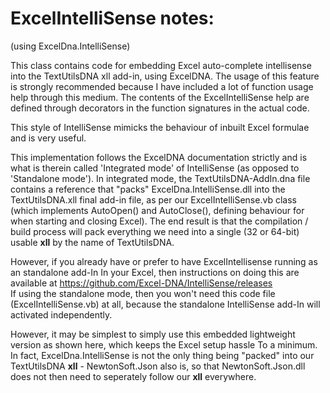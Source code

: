 # ExcelIntelliSense notes: 
(using ExcelDna.IntelliSense)

This class contains code for embedding Excel auto-complete intellisense into the TextUtilsDNA xll add-in, using ExcelDNA. The usage of this feature is strongly recommended because I have included a lot of function usage help through this medium. The contents of the ExcelIntelliSense help are defined through decorators in the function signatures in the actual code. 

This style of IntelliSense mimicks the behaviour of inbuilt Excel formulae and is very useful.

This implementation follows the ExcelDNA documentation strictly and is what is therein called 'Integrated mode' of IntelliSense (as opposed to 'Standalone mode'). In integrated mode, the TextUtilsDNA-AddIn.dna file contains a reference that "packs" ExcelDna.IntelliSense.dll into the TextUtilsDNA.xll final add-in file, as per our ExcelIntelliSense.vb class (which implements AutoOpen() and AutoClose(), defining behaviour for when starting and closing Excel). The end result is that the compilation / build process will pack everything we need into a single (32 or 64-bit) usable **xll** by the name of TextUtilsDNA.

However, if you already have or prefer to have ExcelIntellisense running as an standalone add-In In your Excel, then instructions on doing this are available at    https://github.com/Excel-DNA/IntelliSense/releases   
If using the standalone mode, then you won't need this code file (ExcelIntelliSense.vb) at all, because the standalone IntelliSense add-In will activated independently.

However, it may be simplest to simply use this embedded lightweight version as shown here, which keeps the Excel setup hassle To a minimum. In fact, ExcelDna.IntelliSense is not the only thing being "packed" into our TextUtilsDNA **xll** - NewtonSoft.Json also is, so that NewtonSoft.Json.dll does not then need to seperately follow our **xll** everywhere.
